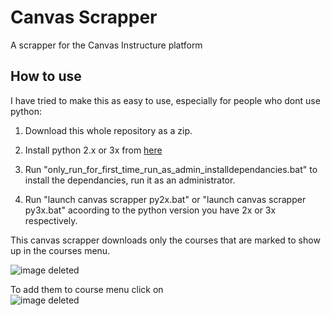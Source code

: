 # Canvas Scrapper
A scrapper for the Canvas Instructure platform

## How to use 
I have tried to make this as easy to use, especially for people who dont use python:     

1. Download this whole repository as a zip.                        

2. Install python 2.x or 3x from [here](https://www.python.org/downloads/)                

3. Run "only_run_for_first_time_run_as_admin_installdependancies.bat" to install the dependancies, run it as an administrator.            

4. Run "launch canvas scrapper py2x.bat" or "launch canvas scrapper py3x.bat" acoording to the python version you have 2x or 3x respectively.                       


This canvas scrapper downloads only the courses that are marked to show up in the courses menu.   

![image deleted](http://i.imgur.com/dJvnlkq.png)               
               
To add them to course menu click on                  
![image deleted](http://i.imgur.com/kr3sRBq.png)               
